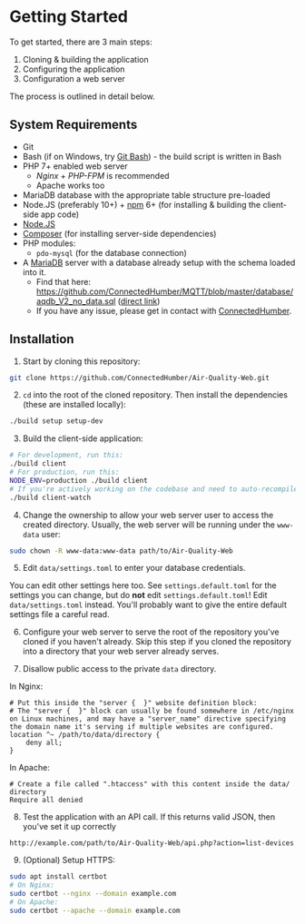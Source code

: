 # Getting Started
To get started, there are 3 main steps:

1. Cloning & building the application
2. Configuring the application
3. Configuration a web server

The process is outlined in detail below.


## System Requirements
 - Git
 - Bash (if on Windows, try [Git Bash](https://gitforwindows.org/)) - the build script is written in Bash
 - PHP 7+ enabled web server
     - _Nginx_ + _PHP-FPM_ is recommended
     - Apache works too
 - MariaDB database with the appropriate table structure pre-loaded
 - Node.JS (preferably 10+) + [npm](https://npmjs.org/) 6+ (for installing & building the client-side app code)
 - [Node.JS](https://nodejs.org/)
 - [Composer](https://getcomposer.org/) (for installing server-side dependencies)
 - PHP modules:
     - `pdo-mysql` (for the database connection)
 - A [MariaDB](https://mariadb.com/) server with a database already setup with the schema loaded into it.
     - Find that here: https://github.com/ConnectedHumber/MQTT/blob/master/database/aqdb_V2_no_data.sql ([direct link](https://raw.githubusercontent.com/ConnectedHumber/MQTT/master/database/aqdb_V2_no_data.sql))
     - If you have any issue, please get in contact with [ConnectedHumber](https://connectedhumber.org/).


## Installation
1. Start by cloning this repository:

```bash
git clone https://github.com/ConnectedHumber/Air-Quality-Web.git
```


2. `cd` into the root of the cloned repository. Then install the dependencies (these are installed locally):

```bash
./build setup setup-dev
```


3. Build the client-side application:

```bash
# For development, run this:
./build client
# For production, run this:
NODE_ENV=production ./build client
# If you're actively working on the codebase and need to auto-recompile on every change, run this:
./build client-watch
```

4. Change the ownership to allow your web server user to access the created directory. Usually, the web server will be running under the `www-data` user:

```bash
sudo chown -R www-data:www-data path/to/Air-Quality-Web
```


5. Edit `data/settings.toml` to enter your database credentials.

You can edit other settings here too. See `settings.default.toml` for the settings you can change, but do **not** edit `settings.default.toml`! Edit `data/settings.toml` instead. You'll probably want to give the entire default settings file a careful read.


6. Configure your web server to serve the root of the repository you've cloned if you haven't already. Skip this step if you cloned the repository into a directory that your web server already serves.


7. Disallow public access to the private `data`  directory.

In Nginx:

```nginx
# Put this inside the "server {  }" website definition block:
# The "server {  }" block can usually be found somewhere in /etc/nginx on Linux machines, and may have a "server_name" directive specifying the domain name it's serving if multiple websites are configured.
location ^~ /path/to/data/directory {
    deny all;
}
```

In Apache:

```htaccess
# Create a file called ".htaccess" with this content inside the data/ directory
Require all denied
```


8. Test the application with an API call. If this returns valid JSON, then you've set it up correctly

```
http://example.com/path/to/Air-Quality-Web/api.php?action=list-devices
```


9. (Optional) Setup HTTPS:

```bash
sudo apt install certbot
# On Nginx:
sudo certbot --nginx --domain example.com
# On Apache:
sudo certbot --apache --domain example.com
```
